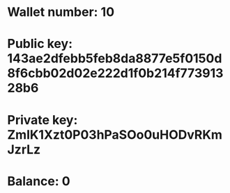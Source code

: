 # Wallet number: 10
# Public key: 143ae2dfebb5feb8da8877e5f0150d8f6cbb02d02e222d1f0b214f77391328b6
# Private key: ZmlK1Xzt0P03hPaSOo0uHODvRKmJzrLz
# Balance: 0
